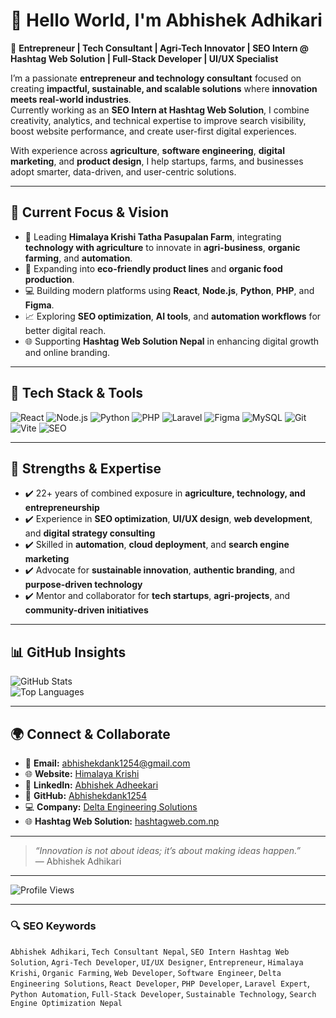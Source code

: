 # 👋 Hello World, I'm Abhishek Adhikari  

🔹 **Entrepreneur | Tech Consultant | Agri-Tech Innovator | SEO Intern @ Hashtag Web Solution | Full-Stack Developer | UI/UX Specialist**  

I’m a passionate **entrepreneur and technology consultant** focused on creating **impactful, sustainable, and scalable solutions** where **innovation meets real-world industries**.  
Currently working as an **SEO Intern at Hashtag Web Solution**, I combine creativity, analytics, and technical expertise to improve search visibility, boost website performance, and create user-first digital experiences.  

With experience across **agriculture**, **software engineering**, **digital marketing**, and **product design**, I help startups, farms, and businesses adopt smarter, data-driven, and user-centric solutions.  

---

## 🚀 Current Focus & Vision  
- 🏢 Leading **Himalaya Krishi Tatha Pasupalan Farm**, integrating **technology with agriculture** to innovate in **agri-business**, **organic farming**, and **automation**.  
- 🌱 Expanding into **eco-friendly product lines** and **organic food production**.  
- 💻 Building modern platforms using **React**, **Node.js**, **Python**, **PHP**, and **Figma**.  
- 📈 Exploring **SEO optimization**, **AI tools**, and **automation workflows** for better digital reach.  
- 🌐 Supporting **Hashtag Web Solution Nepal** in enhancing digital growth and online branding.  

---

## 🧰 Tech Stack & Tools  
![React](https://img.shields.io/badge/-React-61DAFB?style=flat&logo=react&logoColor=000)
![Node.js](https://img.shields.io/badge/-Node.js-339933?style=flat&logo=node.js&logoColor=white)
![Python](https://img.shields.io/badge/-Python-3776AB?style=flat&logo=python&logoColor=white)
![PHP](https://img.shields.io/badge/-PHP-777BB4?style=flat&logo=php&logoColor=white)
![Laravel](https://img.shields.io/badge/-Laravel-FF2D20?style=flat&logo=laravel&logoColor=white)
![Figma](https://img.shields.io/badge/-Figma-F24E1E?style=flat&logo=figma&logoColor=white)
![MySQL](https://img.shields.io/badge/-MySQL-4479A1?style=flat&logo=mysql&logoColor=white)
![Git](https://img.shields.io/badge/-Git-F05032?style=flat&logo=git&logoColor=white)
![Vite](https://img.shields.io/badge/-Vite-646CFF?style=flat&logo=vite&logoColor=white)
![SEO](https://img.shields.io/badge/-SEO-4285F4?style=flat&logo=google&logoColor=white)

---

## 🎯 Strengths & Expertise  
- ✔️ 22+ years of combined exposure in **agriculture, technology, and entrepreneurship**  
- ✔️ Experience in **SEO optimization**, **UI/UX design**, **web development**, and **digital strategy consulting**  
- ✔️ Skilled in **automation**, **cloud deployment**, and **search engine marketing**  
- ✔️ Advocate for **sustainable innovation**, **authentic branding**, and **purpose-driven technology**  
- ✔️ Mentor and collaborator for **tech startups**, **agri-projects**, and **community-driven initiatives**

---

## 📊 GitHub Insights  
![GitHub Stats](https://github-readme-stats.vercel.app/api?username=WHOISABHISHEKADHIKARI&show_icons=true&theme=tokyonight)  
![Top Languages](https://github-readme-stats.vercel.app/api/top-langs/?username=WHOISABHISHEKADHIKARI_layout=compact&theme=tokyonight)  

---

## 🌍 Connect & Collaborate  
- 📧 **Email:** [abhishekdank1254@gmail.com](mailto:abhishekdank1254@gmail.com)  
- 🌐 **Website:** [Himalaya Krishi](https://krishihimalaya.com)  
- 💼 **LinkedIn:** [Abhishek Adheekari](https://www.linkedin.com/in/adheekariabhishek/)  
- 🐙 **GitHub:** [Abhishekdank1254](https://github.com/Abhishekdank1254)  
- 💻 **Company:** [Delta Engineering Solutions](https://deltaengineeringsolution.com)  
- 🌐 **Hashtag Web Solution:** [hashtagweb.com.np](https://hashtagweb.com.np)  

---

> *“Innovation is not about ideas; it’s about making ideas happen.”*  
> — Abhishek Adhikari  

---

![Profile Views](https://komarev.com/ghpvc/?username=Abhishekdank1254&color=blue&style=flat)

---

### 🔍 SEO Keywords  
`Abhishek Adhikari`, `Tech Consultant Nepal`, `SEO Intern Hashtag Web Solution`, `Agri-Tech Developer`, `UI/UX Designer`, `Entrepreneur`, `Himalaya Krishi`, `Organic Farming`, `Web Developer`, `Software Engineer`, `Delta Engineering Solutions`, `React Developer`, `PHP Developer`, `Laravel Expert`, `Python Automation`, `Full-Stack Developer`, `Sustainable Technology`, `Search Engine Optimization Nepal`
